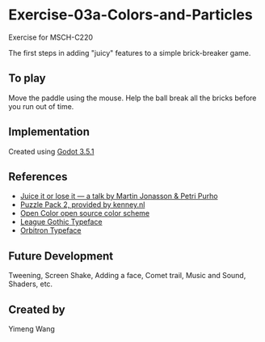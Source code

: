 # Exercise-03a-Colors-and-Particles

Exercise for MSCH-C220

The first steps in adding "juicy" features to a simple brick-breaker game.

## To play

Move the paddle using the mouse. Help the ball break all the bricks before you run out of time.


## Implementation

Created using [Godot 3.5.1](https://godotengine.org/download)

## References
 * [Juice it or lose it — a talk by Martin Jonasson & Petri Purho](https://www.youtube.com/watch?v=Fy0aCDmgnxg)
 * [Puzzle Pack 2, provided by kenney.nl](https://kenney.nl/assets/puzzle-pack-2)
 * [Open Color open source color scheme](https://yeun.github.io/open-color/)
 * [League Gothic Typeface](https://www.theleagueofmoveabletype.com/league-gothic)
 * [Orbitron Typeface](https://www.theleagueofmoveabletype.com/orbitron)
 

## Future Development

Tweening, Screen Shake, Adding a face, Comet trail, Music and Sound, Shaders, etc.

## Created by 
Yimeng Wang
